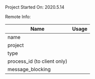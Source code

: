 Project Started On: 2020.5.14

Remote Info:

| Name                        | Usage |
| --------------------------- | ----- |
| name                        |       |
| project                     |       |
| type                        |       |
| process_id (to client only) |       |
| message_blocking            |       |

